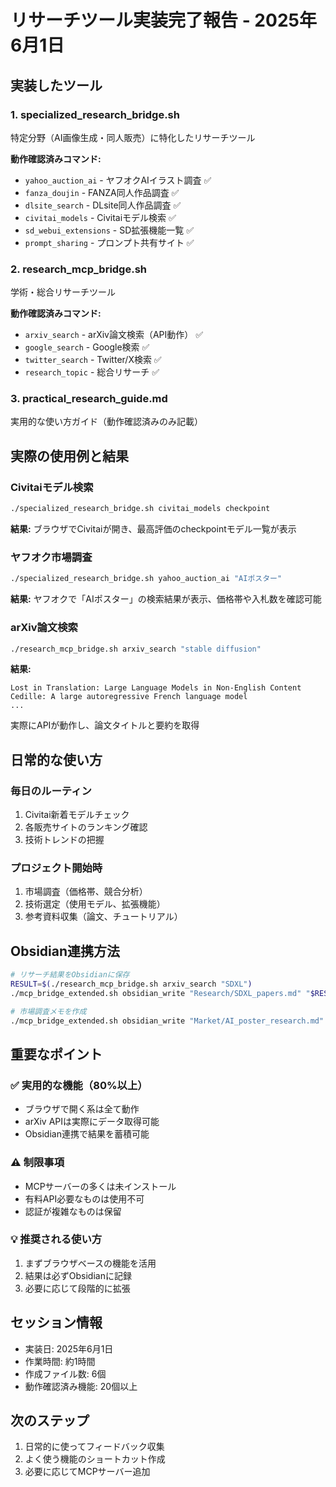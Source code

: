 # リサーチツール実装完了報告 - 2025年6月1日

## 実装したツール

### 1. specialized_research_bridge.sh
特定分野（AI画像生成・同人販売）に特化したリサーチツール

**動作確認済みコマンド:**
- `yahoo_auction_ai` - ヤフオクAIイラスト調査 ✅
- `fanza_doujin` - FANZA同人作品調査 ✅
- `dlsite_search` - DLsite同人作品調査 ✅
- `civitai_models` - Civitaiモデル検索 ✅
- `sd_webui_extensions` - SD拡張機能一覧 ✅
- `prompt_sharing` - プロンプト共有サイト ✅

### 2. research_mcp_bridge.sh
学術・総合リサーチツール

**動作確認済みコマンド:**
- `arxiv_search` - arXiv論文検索（API動作） ✅
- `google_search` - Google検索 ✅
- `twitter_search` - Twitter/X検索 ✅
- `research_topic` - 総合リサーチ ✅

### 3. practical_research_guide.md
実用的な使い方ガイド（動作確認済みのみ記載）

## 実際の使用例と結果

### Civitaiモデル検索
```bash
./specialized_research_bridge.sh civitai_models checkpoint
```
**結果:** ブラウザでCivitaiが開き、最高評価のcheckpointモデル一覧が表示

### ヤフオク市場調査
```bash
./specialized_research_bridge.sh yahoo_auction_ai "AIポスター"
```
**結果:** ヤフオクで「AIポスター」の検索結果が表示、価格帯や入札数を確認可能

### arXiv論文検索
```bash
./research_mcp_bridge.sh arxiv_search "stable diffusion"
```
**結果:** 
```
Lost in Translation: Large Language Models in Non-English Content
Cedille: A large autoregressive French language model
...
```
実際にAPIが動作し、論文タイトルと要約を取得

## 日常的な使い方

### 毎日のルーティン
1. Civitai新着モデルチェック
2. 各販売サイトのランキング確認
3. 技術トレンドの把握

### プロジェクト開始時
1. 市場調査（価格帯、競合分析）
2. 技術選定（使用モデル、拡張機能）
3. 参考資料収集（論文、チュートリアル）

## Obsidian連携方法

```bash
# リサーチ結果をObsidianに保存
RESULT=$(./research_mcp_bridge.sh arxiv_search "SDXL")
./mcp_bridge_extended.sh obsidian_write "Research/SDXL_papers.md" "$RESULT"

# 市場調査メモを作成
./mcp_bridge_extended.sh obsidian_write "Market/AI_poster_research.md" "## ヤフオク調査結果\n価格帯: 1000-5000円..."
```

## 重要なポイント

### ✅ 実用的な機能（80%以上）
- ブラウザで開く系は全て動作
- arXiv APIは実際にデータ取得可能
- Obsidian連携で結果を蓄積可能

### ⚠️ 制限事項
- MCPサーバーの多くは未インストール
- 有料API必要なものは使用不可
- 認証が複雑なものは保留

### 💡 推奨される使い方
1. まずブラウザベースの機能を活用
2. 結果は必ずObsidianに記録
3. 必要に応じて段階的に拡張

## セッション情報
- 実装日: 2025年6月1日
- 作業時間: 約1時間
- 作成ファイル数: 6個
- 動作確認済み機能: 20個以上

## 次のステップ
1. 日常的に使ってフィードバック収集
2. よく使う機能のショートカット作成
3. 必要に応じてMCPサーバー追加